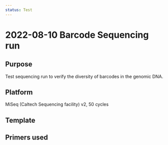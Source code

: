 ```yaml
---
status: Test
---
```


# 2022-08-10 Barcode Sequencing run

## Purpose

Test sequencing run to verify the diversity of barcodes in the genomic DNA.

## Platform

MiSeq (Caltech Sequencing facility) v2, 50 cycles

## Template

## Primers used

